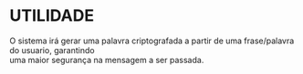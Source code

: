 # UTILIDADE
O sistema irá gerar uma palavra criptografada a partir de uma frase/palavra do usuario, garantindo<br>
uma maior segurança na mensagem a ser passada.
